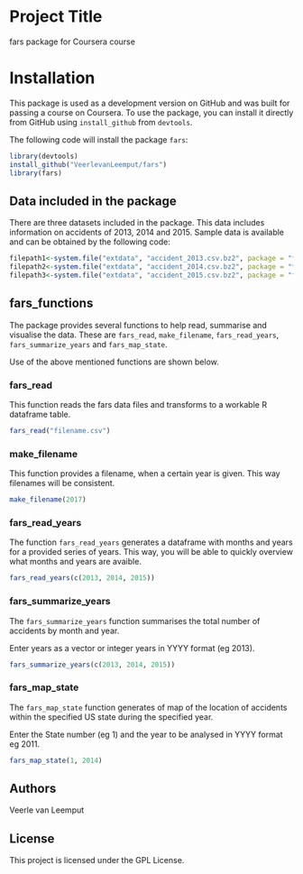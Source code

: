 # Project Title

fars package for Coursera course

# Installation

This package is used as a development version on GitHub and was built for passing a course on Coursera. To use the package, you can install it directly from GitHub using `install_github` from `devtools`. 

The following code will install the package `fars`: 

```R
library(devtools)
install_github("VeerlevanLeemput/fars")
library(fars)
```

## Data included in the package

There are three datasets included in the package. This data includes information on accidents of 2013, 2014 and 2015. Sample data is available and can be obtained by the following code:

```R
filepath1<-system.file("extdata", "accident_2013.csv.bz2", package = "fars")
filepath2<-system.file("extdata", "accident_2014.csv.bz2", package = "fars")
filepath3<-system.file("extdata", "accident_2015.csv.bz2", package = "fars")
```

## fars_functions

The package provides several functions to help read, summarise and visualise the data. These are `fars_read`, `make_filename`, `fars_read_years`,  `fars_summarize_years` and `fars_map_state`.

Use of the above mentioned functions are shown below.

### fars_read
This function reads the fars data files and transforms to a workable R dataframe table.

```R
fars_read("filename.csv")
```

### make_filename
This function provides a filename, when a certain year is given. This way filenames will be consistent.

```R
make_filename(2017)
```

### fars_read_years
The function `fars_read_years` generates a dataframe with months and years for a provided series of years. This way, you will be able to quickly overview what months and years are avaible.

```R
fars_read_years(c(2013, 2014, 2015))
```

### fars_summarize_years

The `fars_summarize_years` function summarises the total number of accidents by month and year.

Enter years as a vector or integer years in YYYY format (eg 2013).

```R
fars_summarize_years(c(2013, 2014, 2015))
```

### fars_map_state

The `fars_map_state` function generates of map of the location of accidents within the specified US state during the specified year.

Enter the State number (eg 1) and the year to be analysed in YYYY format eg 2011.

```R
fars_map_state(1, 2014)
```
## Authors

Veerle van Leemput

## License

This project is licensed under the GPL License.

